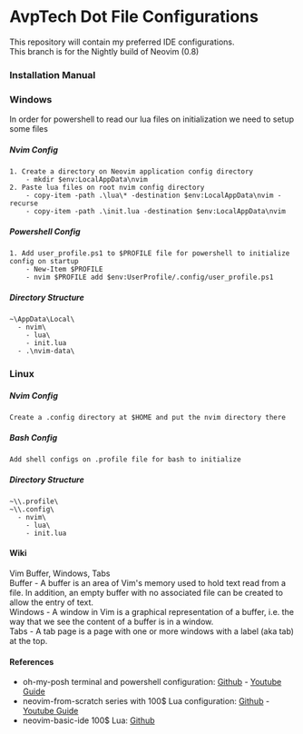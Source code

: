 # AvpTech Dot File Configurations
This repository will contain my preferred IDE configurations.  
This branch is for the Nightly build of Neovim (0.8)  

### Installation Manual

### Windows

In order for powershell to read our lua files on initialization we need to setup some files

##### Nvim Config 
```
1. Create a directory on Neovim application config directory
    - mkdir $env:LocalAppData\nvim 
2. Paste lua files on root nvim config directory 
    - copy-item -path .\lua\* -destination $env:LocalAppData\nvim -recurse
    - copy-item -path .\init.lua -destination $env:LocalAppData\nvim
```

##### Powershell Config 
```
1. Add user_profile.ps1 to $PROFILE file for powershell to initialize config on startup
    - New-Item $PROFILE
    - nvim $PROFILE add $env:UserProfile/.config/user_profile.ps1
```

##### Directory Structure
```
~\AppData\Local\
  - nvim\
    - lua\
    - init.lua
  - .\nvim-data\
```
      
### Linux 

##### Nvim Config
```
Create a .config directory at $HOME and put the nvim directory there
```

##### Bash Config
```
Add shell configs on .profile file for bash to initialize
```

##### Directory Structure
```
~\\.profile\
~\\.config\
  - nvim\
    - lua\
    - init.lua
```
#### Wiki
Vim Buffer, Windows, Tabs  
Buffer - A buffer is an area of Vim's memory used to hold text read from a file. In addition, an empty buffer with no associated file can be created to allow the entry of text.  
Windows - A window in Vim is a graphical representation of a buffer, i.e. the way that we see the content of a buffer is in a window.  
Tabs - A tab page is a page with one or more windows with a label (aka tab) at the top.   

#### References
- oh-my-posh terminal and powershell configuration: [Github](https://github.com/craftzdog/dotfiles-public#readme) - [Youtube Guide](https://www.youtube.com/watch?v=5-aK2_WwrmM)
- neovim-from-scratch series with 100$ Lua configuration: [Github](https://github.com/LunarVim/Neovim-from-scratch) - [Youtube Guide](https://www.youtube.com/watch?v=ctH-a-1eUME&list=PLhoH5vyxr6Qq41NFL4GvhFp-WLd5xzIzZ&index=1)
- neovim-basic-ide 100$ Lua: [Github](https://github.com/LunarVim/nvim-basic-ide)

    
